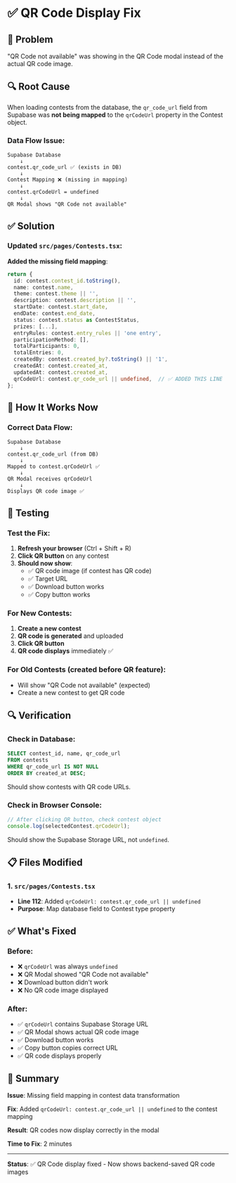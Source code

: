 # ✅ QR Code Display Fix

## 🐛 Problem
"QR Code not available" was showing in the QR Code modal instead of the actual QR code image.

## 🔍 Root Cause
When loading contests from the database, the `qr_code_url` field from Supabase was **not being mapped** to the `qrCodeUrl` property in the Contest object.

### **Data Flow Issue**:
```
Supabase Database
    ↓
contest.qr_code_url ✅ (exists in DB)
    ↓
Contest Mapping ❌ (missing in mapping)
    ↓
contest.qrCodeUrl = undefined
    ↓
QR Modal shows "QR Code not available"
```

## ✅ Solution

### **Updated `src/pages/Contests.tsx`**:

**Added the missing field mapping**:

```typescript
return {
  id: contest.contest_id.toString(),
  name: contest.name,
  theme: contest.theme || '',
  description: contest.description || '',
  startDate: contest.start_date,
  endDate: contest.end_date,
  status: contest.status as ContestStatus,
  prizes: [...],
  entryRules: contest.entry_rules || 'one entry',
  participationMethod: [],
  totalParticipants: 0,
  totalEntries: 0,
  createdBy: contest.created_by?.toString() || '1',
  createdAt: contest.created_at,
  updatedAt: contest.created_at,
  qrCodeUrl: contest.qr_code_url || undefined,  // ✅ ADDED THIS LINE
};
```

## 🔧 How It Works Now

### **Correct Data Flow**:
```
Supabase Database
    ↓
contest.qr_code_url (from DB)
    ↓
Mapped to contest.qrCodeUrl ✅
    ↓
QR Modal receives qrCodeUrl
    ↓
Displays QR code image ✅
```

## 🧪 Testing

### **Test the Fix**:

1. **Refresh your browser** (Ctrl + Shift + R)
2. **Click QR button** on any contest
3. **Should now show**:
   - ✅ QR code image (if contest has QR code)
   - ✅ Target URL
   - ✅ Download button works
   - ✅ Copy button works

### **For New Contests**:
1. **Create a new contest**
2. **QR code is generated** and uploaded
3. **Click QR button**
4. **QR code displays** immediately ✅

### **For Old Contests** (created before QR feature):
- Will show "QR Code not available" (expected)
- Create a new contest to get QR code

## 🔍 Verification

### **Check in Database**:
```sql
SELECT contest_id, name, qr_code_url 
FROM contests 
WHERE qr_code_url IS NOT NULL
ORDER BY created_at DESC;
```

Should show contests with QR code URLs.

### **Check in Browser Console**:
```javascript
// After clicking QR button, check contest object
console.log(selectedContest.qrCodeUrl);
```

Should show the Supabase Storage URL, not `undefined`.

## 📋 Files Modified

### **1. `src/pages/Contests.tsx`**
- **Line 112**: Added `qrCodeUrl: contest.qr_code_url || undefined`
- **Purpose**: Map database field to Contest type property

## ✅ What's Fixed

### **Before**:
- ❌ `qrCodeUrl` was always `undefined`
- ❌ QR Modal showed "QR Code not available"
- ❌ Download button didn't work
- ❌ No QR code image displayed

### **After**:
- ✅ `qrCodeUrl` contains Supabase Storage URL
- ✅ QR Modal shows actual QR code image
- ✅ Download button works
- ✅ Copy button copies correct URL
- ✅ QR code displays properly

## 🎯 Summary

**Issue**: Missing field mapping in contest data transformation

**Fix**: Added `qrCodeUrl: contest.qr_code_url || undefined` to the contest mapping

**Result**: QR codes now display correctly in the modal

**Time to Fix**: 2 minutes

---
**Status**: ✅ QR Code display fixed - Now shows backend-saved QR code images
